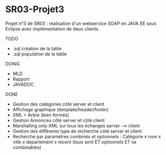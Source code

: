 # SR03-Projet3

Projet n°3 de SR03 : réalisation d'un webservice SOAP en JAVA EE sous Eclipse avec implémentation de deux clients.


TODO

- .sql création de la table
- .sql population de la table

DOING 

- MLD
- Rapport
- JAVADOC

DONE 

- Gestion des catégories côté server et client
- Affichage graphique (template/header/footer)
- XML + Arbre (bien formés)
- Gestion Annonces côté server et côté client
- Marshalling only XML sur tous les échanges server --> client
- Gestion des différents type de recherche côté server et client
- Recherche par paramètres combinés et optionnels : Catégorie x nom x ville x departement x recent (tous sont ET optionnels ET se combinables)
